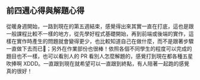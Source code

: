 ## 前四週心得與解題心得

從暖身週開始，一路到現在的第五週結束，感覺得出來其實一直在打底，這也是跟一般課程比較不一樣的地方，從先學好程式基礎開始，再到前端或後端的實作，這樣在實作時產生的問題就會變得更少，也比較知道自己在做什麼，而不是跟著步驟一直做下去而已；另外在作業部份也很棒！依照各個不同學生的程度可以完成的題目也不一樣，也可以看別人的 PR 看別人怎麼解題的，感覺打到現在都各種五星吹捧啊 XDDD。一直跟到現在就希望可以一直跟到終點，有人陪著一起跑的感覺真的很好！
